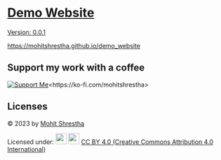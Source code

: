 # [Demo Website](https://mohitshrestha.github.io/demo_website)

<u>Version: 0.0.1</u>

<https://mohitshrestha.github.io/demo_website>

## Support my work with a coffee

[![Support Me](https://github.githubassets.com/images/modules/site/icons/funding_platforms/ko_fi.svg)](https://ko-fi.com/mohitshrestha "https://ko-fi.com/mohitshrestha")<https://ko-fi.com/mohitshrestha>

## Licenses

© 2023 by [Mohit Shrestha](https://mohitshrestha.com.np/)

Licensed under: <img src="https://mirrors.creativecommons.org/presskit/icons/cc.svg" width="25"/> <img src="https://mirrors.creativecommons.org/presskit/icons/by.svg" width="25"/> [CC BY 4.0 (Creative Commons Attribution 4.0 International)](license.md)
